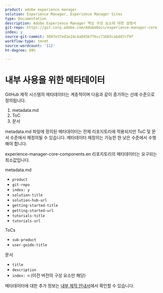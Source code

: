 ```yaml
---
product: adobe experience manager
solution: Experience Manager, Experience Manager Sites
type: Documentation
description: Adobe Experience Manager 핵심 구성 요소에 대한 설명서
git-repo: https://git.corp.adobe.com/AdobeDocs/experience-manager-core-components.ko-KR
index: y
source-git-commit: 3897e37ed1e24c4a045b7f6cc716b5cabdd7cf9f
workflow-type: tm+mt
source-wordcount: '112'
ht-degree: 89%

---
```



# 내부 사용을 위한 메타데이터

GitHub 제작 시스템의 메타데이터는 계층적이며 다음과 같이 증가하는 선례 수준으로 정의됩니다.

1. metadata.md
1. ToC
1. 문서

metadata.md 파일에 정의된 메타데이터는 전체 리포지토리에 적용되지만 ToC 및 문서 수준에서 재정의될 수 있습니다. 메타데이터 재정의는 가능한 한 낮은 수준에서 수행해야 합니다.

experience-manager-core-components.en 리포지토리의 메타데이터는 요구되는 최소값입니다.

metadata.md

* `product`
* `git-repo`
* `index: y`
* `solution-title`
* `solution-hub-url`
* `getting-started-title`
* `getting-started-url`
* `tutorials-title`
* `tutorials-url`

ToCs

* `sub-product`
* `user-guide-title`

문서

* `title`
* `description`
* `index: n` (이전 버전의 구성 요소만 해당)

메타데이터에 대한 추가 정보는 [내부 제작 안내서](https://docs.adobe.com/help/en/collaborative-doc-instructions/collaboration-guide/markdown/metadata.html#solution-metadata)에서 확인할 수 있습니다.
